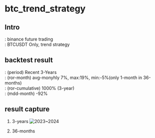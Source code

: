 # btc_trend_strategy

## Intro
: binance future trading  
: BTCUSDT Only, trend strategy  

## backtest result
: (period) Recent 3-Years  
: (ror-month) avg-monyhly 7%, max:19%, min:-5%(only 1-month in 36-months)  
: (ror-cumulative) 1000% (3-year)  
: (mdd-month) -92%  

## result capture
1. 3-years
![2023~2024](https://github.com/bautotrend/btc_trend_strategy/assets/161911991/d56dc5db-8111-4744-8fdd-cc596add3caf)  




3. 36-months
